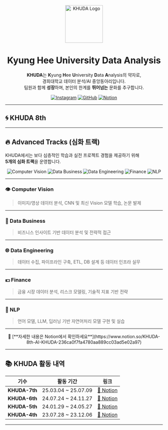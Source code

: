  <!--
# 제2회 KHUDA 데이터톤: *KHU'DATA*

이 GitHub는 **제2회 KHUDA 데이터톤**에 참가한 팀들의 모든 결과물을 모아두기 위한 공간입니다.

---

## 🎯 행사 개요

경희대학교 데이터 분석·AI 동아리 **KHUDA**가 주최하는 **2회차 데이터톤**입니다.  
다양한 학교의 학생들이 팀을 이루어 실생활 문제를 데이터로 해결하며,  
데이터 활용 역량과 협업 능력을 함께 키우는 것을 목표로 합니다.  

- 데이터 기반 문제 해결 능력 강화  
- 팀워크 및 커뮤니케이션 스킬 향상  
- 타 학교 학생들과의 네트워킹  
- 푸짐한 시상 및 상금 기회  

---

## 🤝 후원사

이번 데이터톤은 아래 후원사들의 지원으로 더욱 풍성하게 진행됩니다:

- **Perplexity**  
- **Monster Energy**  
- **한빛미디어**

---

## 📂 결과물 제출

각 팀은 팀 전용 Repository를 생성하고 완성된 결과물을 업로드 해주세요.

---

![제2회 KHUDA 데이터톤 포스터](https://github.com/user-attachments/assets/b93c04da-2b10-4630-8011-de30f59f2104)


-->
<div align="center">
  <img src="https://github.com/user-attachments/assets/7b28e1fe-02fa-481d-9315-960527ee3945" width="120" alt="KHUDA Logo"/>

  # Kyung Hee University Data Analysis

  **KHUDA**는 **K**yung **H**ee **U**niversity **D**ata **A**nalysis의 약자로,  
  경희대학교 데이터 분석/AI 중앙동아리입니다.  
  팀원과 함께 **성장**하며, 본인의 한계를 **뛰어넘는** 문화를 추구합니다.

  [![Instagram](https://img.shields.io/badge/Instagram-E4405F?style=flat&logo=Instagram&logoColor=white)](https://www.instagram.com/khu_da.official)
  [![GitHub](https://img.shields.io/badge/GitHub-000000?style=flat&logo=GitHub&logoColor=white)](https://github.com/khuda-data)
  [![Notion](https://img.shields.io/badge/Notion-02458D?style=flat&logo=Notion&logoColor=white)](https://www.notion.so/KHUDA-8th-AI-KHUDA-236ca0f7fa4780aa889cc03ad5e02a97)
</div>

---

## 🌀 KHUDA 8th

---

## 🔥 Advanced Tracks (심화 트랙)

KHUDA에서는 보다 심층적인 학습과 실전 프로젝트 경험을 제공하기 위해  
**5개의 심화 트랙**을 운영합니다.

<div align="center">
  <!-- 배지(Shields.io)를 눌러 각 트랙 설명으로 바로 이동시키고 싶다면 href 안에 링크 추가 -->
  <img src="https://img.shields.io/badge/👁️_Computer_Vision-00BFFF?style=for-the-badge" alt="Computer Vision"/>
  <img src="https://img.shields.io/badge/💼_Data_Business-FF8C00?style=for-the-badge" alt="Data Business"/>
  <img src="https://img.shields.io/badge/🌐_Data_Engineering-228B22?style=for-the-badge" alt="Data Engineering"/>
  <img src="https://img.shields.io/badge/💵_Finance-DAA520?style=for-the-badge" alt="Finance"/>
  <img src="https://img.shields.io/badge/💬_NLP-8A2BE2?style=for-the-badge" alt="NLP"/>
</div>

---

### 👁️ Computer Vision  
> 이미지/영상 데이터 분석, CNN 및 최신 Vision 모델 학습, 논문 발제

---

### 💼 Data Business  
> 비즈니스 인사이트 기반 데이터 분석 및 전략적 접근

---

### 🌐 Data Engineering  
> 데이터 수집, 파이프라인 구축, ETL, DB 설계 등 데이터 인프라 실무

---

### 💵 Finance  
> 금융 시장 데이터 분석, 리스크 모델링, 기술적 지표 기반 전략

---

### 💬 NLP  
> 언어 모델, LLM, 딥러닝 기반 자연어처리 모델 구현 및 실습

---

<p align="center">
  📌 [**자세한 내용은 Notion에서 확인하세요**](https://www.notion.so/KHUDA-8th-AI-KHUDA-236ca0f7fa4780aa889cc03ad5e02a97)
</p>

---

## 📚 KHUDA 활동 내역

| 기수          | 활동 기간           | 링크   |
|---------------|---------------------|--------|
| **KHUDA-7th** | 25.03.04 ~ 25.07.09 | [🔗 Notion](https://www.notion.so/KHUDA-7th-AI-KHUDA-17778008bf5880a7b78fe2c880a07b9f?pvs=4) |
| **KHUDA-6th** | 24.07.24 ~ 24.11.27 | [🔗 Notion](https://boiled-stitch-a9a.notion.site/KHUDA-6th-AI-KHUDA-0a06a7da42a748a9b9ac3fa98646f61b?pvs=74) |
| **KHUDA-5th** | 24.01.29 ~ 24.05.27 | [🔗 Notion](https://simple-board-99d.notion.site/c73b4ccb4b4f474198db0d931fa276fd?v=2c9c18f900eb40c0a3324a31a6cc1ef6) |
| **KHUDA-4th** | 23.07.28 ~ 23.12.06 | [🔗 Notion](https://khuda.notion.site/KHUDA-4th-AI-KHUDA-4-45e8834854dc4402b00b9622c3aa68ee?pvs=4) |

---

